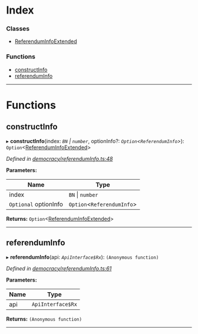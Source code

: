 

# Index

### Classes

* [ReferendumInfoExtended](../classes/_democracy_referenduminfo_.referenduminfoextended.md)

### Functions

* [constructInfo](_democracy_referenduminfo_.md#constructinfo)
* [referendumInfo](_democracy_referenduminfo_.md#referenduminfo)

---

# Functions

<a id="constructinfo"></a>

##  constructInfo

▸ **constructInfo**(index: *`BN` \| `number`*, optionInfo?: *`Option`<`ReferendumInfo`>*): `Option`<[ReferendumInfoExtended](../classes/_democracy_referenduminfo_.referenduminfoextended.md)>

*Defined in [democracy/referendumInfo.ts:48](https://github.com/polkadot-js/api/blob/8c70cbf/packages/api-derive/src/democracy/referendumInfo.ts#L48)*

**Parameters:**

| Name | Type |
| ------ | ------ |
| index | `BN` \| `number` |
| `Optional` optionInfo | `Option`<`ReferendumInfo`> |

**Returns:** `Option`<[ReferendumInfoExtended](../classes/_democracy_referenduminfo_.referenduminfoextended.md)>

___
<a id="referenduminfo"></a>

##  referendumInfo

▸ **referendumInfo**(api: *`ApiInterface$Rx`*): `(Anonymous function)`

*Defined in [democracy/referendumInfo.ts:61](https://github.com/polkadot-js/api/blob/8c70cbf/packages/api-derive/src/democracy/referendumInfo.ts#L61)*

**Parameters:**

| Name | Type |
| ------ | ------ |
| api | `ApiInterface$Rx` |

**Returns:** `(Anonymous function)`

___

